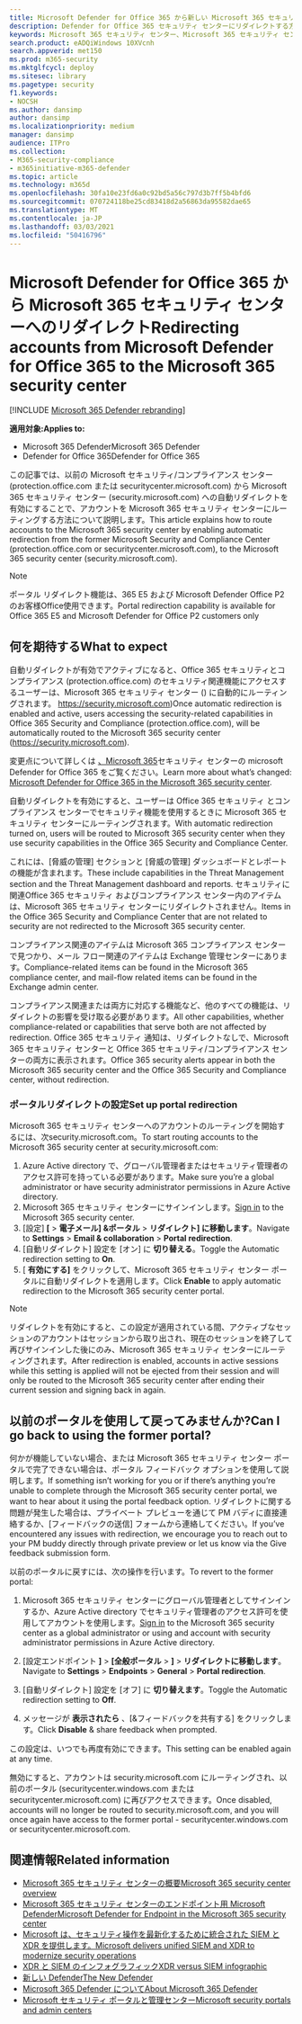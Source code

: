 ```yaml
---
title: Microsoft Defender for Office 365 から新しい Microsoft 365 セキュリティ センターへのアカウントのリダイレクト
description: Defender for Office 365 セキュリティ センターにリダイレクトする方法。
keywords: Microsoft 365 セキュリティ センター、Microsoft 365 セキュリティ センターの使用開始、セキュリティ センターのリダイレクト
search.product: eADQiWindows 10XVcnh
search.appverid: met150
ms.prod: m365-security
ms.mktglfcycl: deploy
ms.sitesec: library
ms.pagetype: security
f1.keywords:
- NOCSH
ms.author: dansimp
author: dansimp
ms.localizationpriority: medium
manager: dansimp
audience: ITPro
ms.collection:
- M365-security-compliance
- m365initiative-m365-defender
ms.topic: article
ms.technology: m365d
ms.openlocfilehash: 30fa10e23fd6a0c92bd5a56c797d3b7ff5b4bfd6
ms.sourcegitcommit: 070724118be25cd83418d2a56863da95582dae65
ms.translationtype: MT
ms.contentlocale: ja-JP
ms.lasthandoff: 03/03/2021
ms.locfileid: "50416796"
---
```

# <a name="redirecting-accounts-from-microsoft-defender-for-office-365-to-the-microsoft-365-security-center"></a><span data-ttu-id="89eac-104">Microsoft Defender for Office 365 から Microsoft 365 セキュリティ センターへのリダイレクト</span><span class="sxs-lookup"><span data-stu-id="89eac-104">Redirecting accounts from Microsoft Defender for Office 365 to the Microsoft 365 security center</span></span>

[!INCLUDE [Microsoft 365 Defender rebranding](../includes/microsoft-defender.md)]

<span data-ttu-id="89eac-105">**適用対象:**</span><span class="sxs-lookup"><span data-stu-id="89eac-105">**Applies to:**</span></span>

- <span data-ttu-id="89eac-106">Microsoft 365 Defender</span><span class="sxs-lookup"><span data-stu-id="89eac-106">Microsoft 365 Defender</span></span>
- <span data-ttu-id="89eac-107">Defender for Office 365</span><span class="sxs-lookup"><span data-stu-id="89eac-107">Defender for Office 365</span></span>

<span data-ttu-id="89eac-108">この記事では、以前の Microsoft セキュリティ/コンプライアンス センター (protection.office.com または securitycenter.microsoft.com) から Microsoft 365 セキュリティ センター (security.microsoft.com) への自動リダイレクトを有効にすることで、アカウントを Microsoft 365 セキュリティ センターにルーティングする方法について説明します。</span><span class="sxs-lookup"><span data-stu-id="89eac-108">This article explains how to route accounts to the Microsoft 365 security center by enabling automatic redirection from the former Microsoft Security and Compliance Center (protection.office.com or securitycenter.microsoft.com), to the Microsoft 365 security center (security.microsoft.com).</span></span>

>[!NOTE]
> <span data-ttu-id="89eac-109">ポータル リダイレクト機能は、365 E5 および Microsoft Defender Office P2 のお客様Office使用できます。</span><span class="sxs-lookup"><span data-stu-id="89eac-109">Portal redirection capability is available for Office 365 E5 and Microsoft Defender for Office P2 customers only</span></span>

## <a name="what-to-expect"></a><span data-ttu-id="89eac-110">何を期待する</span><span class="sxs-lookup"><span data-stu-id="89eac-110">What to expect</span></span>
<span data-ttu-id="89eac-111">自動リダイレクトが有効でアクティブになると、Office 365 セキュリティとコンプライアンス (protection.office.com) のセキュリティ関連機能にアクセスするユーザーは、Microsoft 365 セキュリティ センター () に自動的にルーティングされます。 https://security.microsoft.com)</span><span class="sxs-lookup"><span data-stu-id="89eac-111">Once automatic redirection is enabled and active, users accessing the security-related capabilities in  Office 365 Security and Compliance (protection.office.com), will be automatically routed to the Microsoft 365 security center (https://security.microsoft.com).</span></span>  

<span data-ttu-id="89eac-112">変更点について詳しくは [、Microsoft 365](microsoft-365-security-center-mdo.md)セキュリティ センターの microsoft Defender for Office 365 をご覧ください。</span><span class="sxs-lookup"><span data-stu-id="89eac-112">Learn more about what’s changed: [Microsoft Defender for Office 365 in the Microsoft 365 security center](microsoft-365-security-center-mdo.md).</span></span>

<span data-ttu-id="89eac-113">自動リダイレクトを有効にすると、ユーザーは Office 365 セキュリティ とコンプライアンス センターでセキュリティ機能を使用するときに Microsoft 365 セキュリティ センターにルーティングされます。</span><span class="sxs-lookup"><span data-stu-id="89eac-113">With automatic redirection turned on, users will be routed to Microsoft 365 security center when they use security capabilities in the Office 365 Security and Compliance Center.</span></span>

<span data-ttu-id="89eac-114">これには、[脅威の管理] セクションと [脅威の管理] ダッシュボードとレポートの機能が含まれます。</span><span class="sxs-lookup"><span data-stu-id="89eac-114">These include capabilities in the Threat Management section and the Threat Management dashboard and reports.</span></span> <span data-ttu-id="89eac-115">セキュリティに関連Office 365 セキュリティ およびコンプライアンス センター内のアイテムは、Microsoft 365 セキュリティ センターにリダイレクトされません。</span><span class="sxs-lookup"><span data-stu-id="89eac-115">Items in the Office 365 Security and Compliance Center that are not related to security are not redirected to the Microsoft 365 security center.</span></span>

<span data-ttu-id="89eac-116">コンプライアンス関連のアイテムは Microsoft 365 コンプライアンス センターで見つかり、メール フロー関連のアイテムは Exchange 管理センターにあります。</span><span class="sxs-lookup"><span data-stu-id="89eac-116">Compliance-related items can be found in the Microsoft 365 compliance center, and mail-flow related items can be found in the Exchange admin center.</span></span>

<span data-ttu-id="89eac-117">コンプライアンス関連または両方に対応する機能など、他のすべての機能は、リダイレクトの影響を受け取る必要があります。</span><span class="sxs-lookup"><span data-stu-id="89eac-117">All other capabilities, whether compliance-related or capabilities that serve both are not affected by redirection.</span></span> <span data-ttu-id="89eac-118">Office 365 セキュリティ 通知は、リダイレクトなしで、Microsoft 365 セキュリティ センターと Office 365 セキュリティ/コンプライアンス センターの両方に表示されます。</span><span class="sxs-lookup"><span data-stu-id="89eac-118">Office 365 security alerts appear in both the Microsoft 365 security center and the Office 365 Security and Compliance center, without redirection.</span></span>  

### <a name="set-up-portal-redirection"></a><span data-ttu-id="89eac-119">ポータルリダイレクトの設定</span><span class="sxs-lookup"><span data-stu-id="89eac-119">Set up portal redirection</span></span>
<span data-ttu-id="89eac-120">Microsoft 365 セキュリティ センターへのアカウントのルーティングを開始するには、次security.microsoft.com。</span><span class="sxs-lookup"><span data-stu-id="89eac-120">To start routing accounts to the Microsoft 365 security center at security.microsoft.com:</span></span>

1. <span data-ttu-id="89eac-121">Azure Active directory で、グローバル管理者またはセキュリティ管理者のアクセス許可を持っている必要があります。</span><span class="sxs-lookup"><span data-stu-id="89eac-121">Make sure you’re a global administrator or have security administrator permissions in Azure Active directory.</span></span>
2. <span data-ttu-id="89eac-122">[](https://security.microsoft.com/) Microsoft 365 セキュリティ センターにサインインします。</span><span class="sxs-lookup"><span data-stu-id="89eac-122">[Sign in](https://security.microsoft.com/) to the Microsoft 365 security center.</span></span>
3. <span data-ttu-id="89eac-123">[設定] **[**  >  **電子メール] &ポータル**  >  **リダイレクト] に移動します**。</span><span class="sxs-lookup"><span data-stu-id="89eac-123">Navigate to **Settings** > **Email & collaboration** > **Portal redirection**.</span></span>  
4. <span data-ttu-id="89eac-124">[自動リダイレクト] 設定を [オン] に **切り替える**。</span><span class="sxs-lookup"><span data-stu-id="89eac-124">Toggle the Automatic redirection setting to **On**.</span></span>
5. <span data-ttu-id="89eac-125">[ **有効にする]** をクリックして、Microsoft 365 セキュリティ センター ポータルに自動リダイレクトを適用します。</span><span class="sxs-lookup"><span data-stu-id="89eac-125">Click **Enable** to apply automatic redirection to the Microsoft 365 security center portal.</span></span>

> [!NOTE]
> <span data-ttu-id="89eac-126">リダイレクトを有効にすると、この設定が適用されている間、アクティブなセッションのアカウントはセッションから取り出され、現在のセッションを終了して再びサインインした後にのみ、Microsoft 365 セキュリティ センターにルーティングされます。</span><span class="sxs-lookup"><span data-stu-id="89eac-126">After redirection is enabled, accounts in active sessions while this setting is applied will not be ejected from their session and will only be routed to the Microsoft 365 security center after ending their current session and signing back in again.</span></span>

## <a name="can-i-go-back-to-using-the-former-portal"></a><span data-ttu-id="89eac-127">以前のポータルを使用して戻ってみませんか?</span><span class="sxs-lookup"><span data-stu-id="89eac-127">Can I go back to using the former portal?</span></span>
<span data-ttu-id="89eac-128">何かが機能していない場合、または Microsoft 365 セキュリティ センター ポータルで完了できない場合は、ポータル フィードバック オプションを使用して説明します。</span><span class="sxs-lookup"><span data-stu-id="89eac-128">If something isn’t working for you or if there’s anything you’re unable to complete through the Microsoft 365 security center portal, we want to hear about it using the portal feedback option.</span></span> <span data-ttu-id="89eac-129">リダイレクトに関する問題が発生した場合は、プライベート プレビューを通じて PM バディに直接連絡するか、[フィードバックの送信] フォームから連絡してください。</span><span class="sxs-lookup"><span data-stu-id="89eac-129">If you’ve encountered any issues with redirection, we encourage you to reach out to your PM buddy directly through private preview or let us know via the Give feedback submission form.</span></span>

<span data-ttu-id="89eac-130">以前のポータルに戻すには、次の操作を行います。</span><span class="sxs-lookup"><span data-stu-id="89eac-130">To revert to the former portal:</span></span>

1. <span data-ttu-id="89eac-131">[](https://security.microsoft.com/) Microsoft 365 セキュリティ センターにグローバル管理者としてサインインするか、Azure Active directory でセキュリティ管理者のアクセス許可を使用してアカウントを使用します。</span><span class="sxs-lookup"><span data-stu-id="89eac-131">[Sign in](https://security.microsoft.com/) to the Microsoft 365 security center as a global administrator or using and account with security administrator permissions in Azure Active directory.</span></span>

2. <span data-ttu-id="89eac-132">[設定エンドポイント **]**  >  **[全般ポータル**  >  **]**  >  **リダイレクトに移動します**。</span><span class="sxs-lookup"><span data-stu-id="89eac-132">Navigate to **Settings** > **Endpoints** > **General** > **Portal redirection**.</span></span>  

3. <span data-ttu-id="89eac-133">[自動リダイレクト] 設定を [オフ] に **切り替えます**。</span><span class="sxs-lookup"><span data-stu-id="89eac-133">Toggle the Automatic redirection setting to **Off**.</span></span>

4. <span data-ttu-id="89eac-134">メッセージが **表示されたら** 、[&フィードバックを共有する] をクリックします。</span><span class="sxs-lookup"><span data-stu-id="89eac-134">Click **Disable** & share feedback when prompted.</span></span>

<span data-ttu-id="89eac-135">この設定は、いつでも再度有効にできます。</span><span class="sxs-lookup"><span data-stu-id="89eac-135">This setting can be enabled again at any time.</span></span>

<span data-ttu-id="89eac-136">無効にすると、アカウントは security.microsoft.com にルーティングされ、以前のポータル (securitycenter.windows.com または securitycenter.microsoft.com) に再びアクセスできます。</span><span class="sxs-lookup"><span data-stu-id="89eac-136">Once disabled, accounts will no longer be routed to security.microsoft.com, and you will once again have access to the former portal - securitycenter.windows.com or securitycenter.microsoft.com.</span></span>

## <a name="related-information"></a><span data-ttu-id="89eac-137">関連情報</span><span class="sxs-lookup"><span data-stu-id="89eac-137">Related information</span></span>
- [<span data-ttu-id="89eac-138">Microsoft 365 セキュリティ センターの概要</span><span class="sxs-lookup"><span data-stu-id="89eac-138">Microsoft 365 security center overview</span></span>](overview-security-center.md)
- [<span data-ttu-id="89eac-139">Microsoft 365 セキュリティ センターのエンドポイント用 Microsoft Defender</span><span class="sxs-lookup"><span data-stu-id="89eac-139">Microsoft Defender for Endpoint in the Microsoft 365 security center</span></span>](microsoft-365-security-center-mde.md)
- [<span data-ttu-id="89eac-140">Microsoft は、セキュリティ操作を最新化するために統合された SIEM と XDR を提供します。</span><span class="sxs-lookup"><span data-stu-id="89eac-140">Microsoft delivers unified SIEM and XDR to modernize security operations</span></span>](https://www.microsoft.com/security/blog/?p=91813) 
- [<span data-ttu-id="89eac-141">XDR と SIEM のインフォグラフィック</span><span class="sxs-lookup"><span data-stu-id="89eac-141">XDR versus SIEM infographic</span></span>](https://afrait.com/blog/xdr-versus-siem/) 
- [<span data-ttu-id="89eac-142">新しい Defender</span><span class="sxs-lookup"><span data-stu-id="89eac-142">The New Defender</span></span>](https://afrait.com/blog/the-new-defender/) 
- [<span data-ttu-id="89eac-143">Microsoft 365 Defender について</span><span class="sxs-lookup"><span data-stu-id="89eac-143">About Microsoft 365 Defender</span></span>](https://www.microsoft.com/microsoft-365/security/microsoft-365-defender) 
- [<span data-ttu-id="89eac-144">Microsoft セキュリティ ポータルと管理センター</span><span class="sxs-lookup"><span data-stu-id="89eac-144">Microsoft security portals and admin centers</span></span>](portals.md)